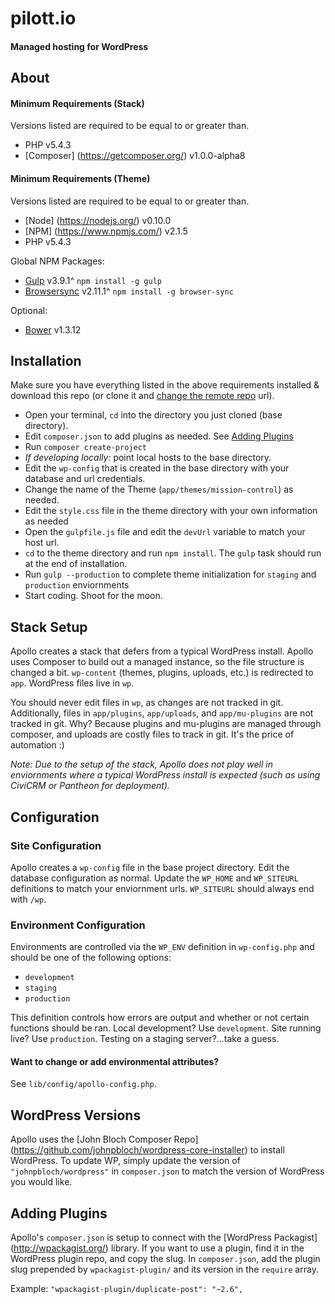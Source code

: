 # pilott.io

#### Managed hosting for WordPress

## About

#### Minimum Requirements (Stack)
Versions listed are required to be equal to or greater than.

- PHP v5.4.3
- [Composer] (https://getcomposer.org/) v1.0.0-alpha8

#### Minimum Requirements (Theme)
Versions listed are required to be equal to or greater than.

- [Node] (https://nodejs.org/) v0.10.0
- [NPM] (https://www.npmjs.com/) v2.1.5
- PHP v5.4.3

Global NPM Packages:

- [Gulp](http://gulpjs.com/) v3.9.1^ `npm install -g gulp`
- [Browsersync](https://www.browsersync.io/) v2.11.1^ `npm install -g browser-sync`

Optional:

- [Bower](http://bower.io/) v1.3.12

## Installation

Make sure you have everything listed in the above requirements installed & download this repo (or clone it and [change the remote repo](https://help.github.com/articles/changing-a-remote-s-url/) url).

- Open your terminal, `cd` into the directory you just cloned (base directory).
- Edit `composer.json` to add plugins as needed. See [Adding Plugins](#adding-plugins)
- Run `composer create-project`
- _If developing locally:_ point local hosts to the base directory.
- Edit the `wp-config` that is created in the base directory with your database and url credentials.
- Change the name of the Theme (`app/themes/mission-control`) as needed.
- Edit the `style.css` file in the theme directory with your own information as needed
- Open the `gulpfile.js` file and edit the `devUrl` variable to match your host url.
- `cd` to the theme directory and run `npm install`. The `gulp` task should run at the end of installation.
- Run `gulp --production` to complete theme initialization for `staging` and `production` enviornments
- Start coding. Shoot for the moon.


## Stack Setup

Apollo creates a stack that defers from a typical WordPress install. Apollo uses Composer to build out a managed instance, so the file structure is changed a bit. `wp-content` (themes, plugins, uploads, etc.) is redirected to `app`. WordPress files live in `wp`.

You should never edit files in `wp`, as changes are not tracked in git. Additionally, files in `app/plugins`, `app/uploads`, and `app/mu-plugins` are not tracked in git. Why? Because plugins and mu-plugins are managed through composer, and uploads are costly files to track in git. It's the price of automation :)

_Note: Due to the setup of the stack, Apollo does not play well in enviornments where a typical WordPress install is expected (such as using CiviCRM or Pantheon for deployment)._



## Configuration

### Site Configuration
Apollo creates a `wp-config` file in the base project directory. Edit the database configuration as normal. Update the `WP_HOME` and `WP_SITEURL` definitions to match your enviornment urls. `WP_SITEURL` should always end with `/wp`.

### Environment Configuration
Environments are controlled via the `WP_ENV` definition in `wp-config.php` and should be one of the following options:

- `development`
- `staging`
- `production`

This definition controls how errors are output and whether or not certain functions should be ran. Local development? Use `development`. Site running live? Use `production`. Testing on a staging server?...take a guess.

#### Want to change or add environmental attributes?
See `lib/config/apollo-config.php`.


## WordPress Versions
Apollo uses the [John Bloch Composer Repo] (https://github.com/johnpbloch/wordpress-core-installer) to install WordPress. To update WP, simply update the version of `"johnpbloch/wordpress"` in `composer.json` to match the version of WordPress you would like.


## Adding Plugins
Apollo's `composer.json` is setup to connect with the [WordPress Packagist] (http://wpackagist.org/) library. If you want to use a plugin, find it in the WordPress plugin repo, and copy the slug. In `composer.json`, add the plugin slug prepended by `wpackagist-plugin/` and its version in the `require` array.

Example:
    `"wpackagist-plugin/duplicate-post": "~2.6",`
